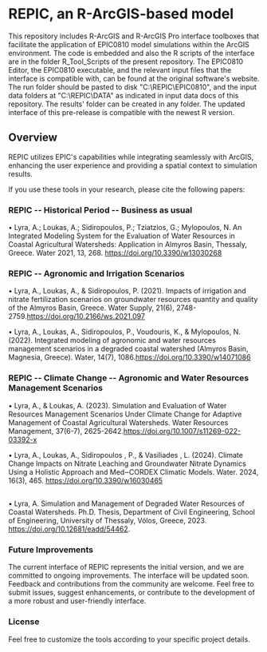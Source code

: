 # REPIC, an R-ArcGIS-based model

This repository includes R-ArcGIS and R-ArcGIS Pro interface toolboxes that facilitate the application of EPIC0810 model simulations within the ArcGIS environment.
The code is embedded and also the R scripts of the interface are in the folder R_Tool_Scripts of the present repository.
The EPIC0810 Editor, the EPIC0810 executable, and the relevant input files that the interface is compatible with, can be found at the original software's website.
The run folder should be pasted to disk "C:\REPIC\EPIC0810", and the input data folders at "C:\REPIC\DATA" as indicated in input data docs of this repository. The results' folder can be created in any folder.
The updated interface of this pre-release is compatible with the newest R version. 

## Overview
REPIC utilizes EPIC's capabilities while integrating seamlessly with ArcGIS, enhancing the user experience and providing a spatial context to simulation results.

If you use these tools in your research, please cite the following papers:

### REPIC -- Historical Period -- Business as usual
•	Lyra, A.; Loukas, A.; Sidiropoulos, P.; Tziatzios, G.; Mylopoulos, N. An Integrated Modeling System for the Evaluation of Water Resources in Coastal Agricultural Watersheds: Application in Almyros Basin, Thessaly, Greece. Water 2021, 13, 268. https://doi.org/10.3390/w13030268

### REPIC -- Agronomic and Irrigation Scenarios
•	Lyra, A., Loukas, A., & Sidiropoulos, P. (2021). Impacts of irrigation and nitrate fertilization scenarios on groundwater resources quantity and quality of the Almyros Basin, Greece. Water Supply, 21(6), 2748-2759.https://doi.org/10.2166/ws.2021.097

•	Lyra, A., Loukas, A., Sidiropoulos, P., Voudouris, K., & Mylopoulos, N. (2022). Integrated modeling of agronomic and water resources management scenarios in a degraded coastal watershed (Almyros Basin, Magnesia, Greece). Water, 14(7), 1086.https://doi.org/10.3390/w14071086

### REPIC -- Climate Change -- Agronomic and Water Resources Management Scenarios
•	Lyra, A., & Loukas, A. (2023). Simulation and Evaluation of Water Resources Management Scenarios Under Climate Change for Adaptive Management of Coastal Agricultural Watersheds. Water Resources Management, 37(6-7), 2625-2642.https://doi.org/10.1007/s11269-022-03392-x

•	Lyra, A., Loukas, A., Sidiropoulos , P., & Vasiliades , L. (2024). Climate Change Impacts on Nitrate Leaching and Groundwater Nitrate Dynamics Using a Holistic Approach and Med‒CORDEX Climatic Models. Water. 2024, 16(3), 465. https://doi.org/10.3390/w16030465
##
•	Lyra, A. Simulation and Management of Degraded Water Resources of Coastal Watersheds. Ph.D. Thesis, Department of Civil Engineering, School of Engineering, University of Thessaly, Vólos, Greece, 2023. https://doi.org/10.12681/eadd/54462.

### Future Improvements
The current interface of REPIC represents the initial version, and we are committed to ongoing improvements. The interface will be updated soon. Feedback and contributions from the community are welcome. Feel free to submit issues, suggest enhancements, or contribute to the development of a more robust and user-friendly interface.

### License
Feel free to customize the tools according to your specific project details.
